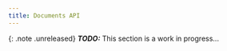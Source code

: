 ```yaml
---
title: Documents API
---
```


{: .note .unreleased}
**_TODO:_** This section is a work in progress...
